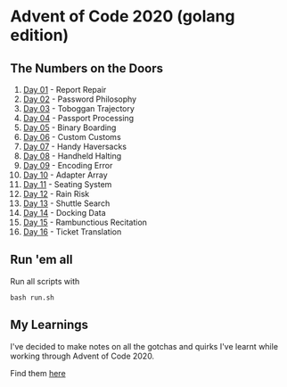 # Advent of Code 2020 (golang edition)

## The Numbers on the Doors

1.  [Day 01](day-01) - Report Repair
2.  [Day 02](day-02) - Password Philosophy
3.  [Day 03](day-03) - Toboggan Trajectory
4.  [Day 04](day-04) - Passport Processing
5.  [Day 05](day-05) - Binary Boarding
6.  [Day 06](day-06) - Custom Customs
7.  [Day 07](day-07) - Handy Haversacks
8.  [Day 08](day-08) - Handheld Halting
9.  [Day 09](day-09) - Encoding Error
10. [Day 10](day-10) - Adapter Array
11. [Day 11](day-11) - Seating System
12. [Day 12](day-12) - Rain Risk
13. [Day 13](day-13) - Shuttle Search
14. [Day 14](day-14) - Docking Data
15. [Day 15](day-15) - Rambunctious Recitation
16. [Day 16](day-16) - Ticket Translation

## Run 'em all

Run all scripts with 
```
bash run.sh
```

## My Learnings

I've decided to make notes on all the gotchas and quirks I've learnt while working through Advent of Code 2020.

Find them [here](LEARNINGS.md)
